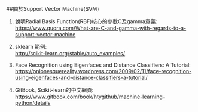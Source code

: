 ##關於Support Vector Machine(SVM)
1. 說明Radial Basis Function(RBF)核心的參數C及gamma意義:<br>
https://www.quora.com/What-are-C-and-gamma-with-regards-to-a-support-vector-machine

2. sklearn 範例:<br>
http://scikit-learn.org/stable/auto_examples/

3. Face Recognition using Eigenfaces and Distance Classifiers: A Tutorial:<br>
https://onionesquereality.wordpress.com/2009/02/11/face-recognition-using-eigenfaces-and-distance-classifiers-a-tutorial/

4. GitBook, Scikit-learn的中文網頁:<br>
https://www.gitbook.com/book/htygithub/machine-learning-python/details

